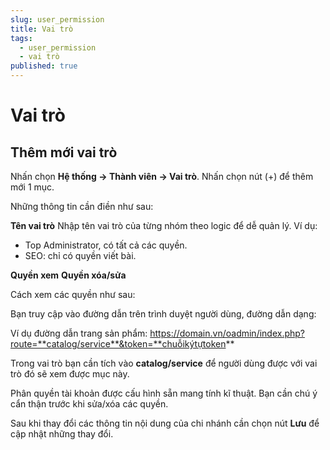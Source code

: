 ```yaml
---
slug: user_permission
title: Vai trò
tags:
  - user_permission
  - vai trò
published: true
---
```

# Vai trò

## Thêm mới vai trò

Nhấn chọn **Hệ thống -> Thành viên -> Vai trò**. Nhấn chọn nút (+) để thêm mới 1 mục.

Những thông tin cần điền như sau:

**Tên vai trò**
Nhập tên vai trò của từng nhóm theo logic để dễ quản lý. 
Ví dụ: 
- Top Administrator, có tất cả các quyền.
- SEO: chỉ có quyền viết bài.

**Quyền xem**
**Quyền xóa/sửa**

Cách xem các quyền như sau:

Bạn truy cập vào đường dẫn trên trình duyệt người dùng, đường dẫn dạng:

Ví dụ đường dẫn trang sản phẩm: https://domain.vn/oadmin/index.php?route=**catalog/service**&token=**chuỗikýtựtoken**

Trong vai trò bạn cần tích vào **catalog/service** để người dùng được với vai trò đó sẽ xem được mục này.

Phân quyền tài khoản được cấu hình sẵn mang tính kĩ thuật. Bạn cần chú ý cẩn thận trước khi sửa/xóa các quyền.

Sau khi thay đổi các thông tin nội dung của chi nhánh cần chọn nút **Lưu** để cập nhật những thay đổi.
